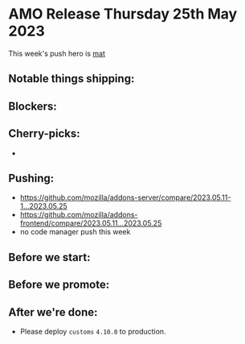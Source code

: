 # AMO Release Thursday 25th May 2023

This week's push hero is [mat](https://github.com/diox)

## Notable things shipping:

## Blockers:

## Cherry-picks:
- 

## Pushing:

- https://github.com/mozilla/addons-server/compare/2023.05.11-1...2023.05.25
- https://github.com/mozilla/addons-frontend/compare/2023.05.11...2023.05.25
- no code manager push this week

## Before we start:


## Before we promote:

## After we're done:
- Please deploy `customs` `4.10.0` to production.

